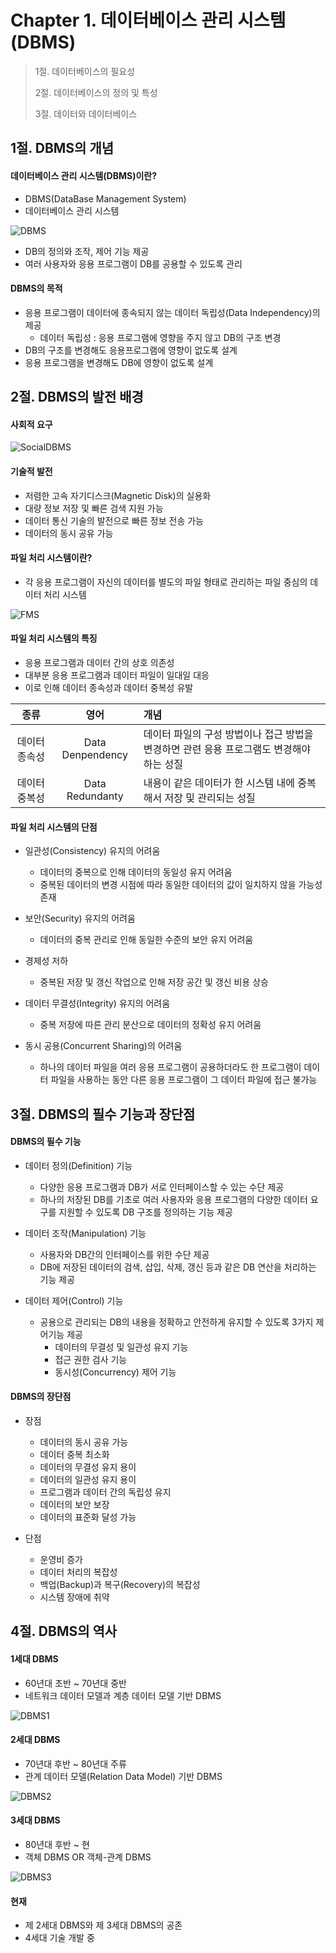 # Chapter 1. 데이터베이스 관리 시스템(DBMS)

> 1절. 데이터베이스의 필요성
>
> 2절. 데이터베이스의 정의 및 특성
>
> 3절. 데이터와 데이터베이스

## 1절. DBMS의 개념
#### 데이터베이스 관리 시스템(DBMS)이란?
* DBMS(DataBase Management System)
* 데이터베이스 관리 시스템

![DBMS](https://github.com/BangYunseo/TIL/blob/main/ComputerScience/DataBase/Image/ch01/DBMS.PNG)

* DB의 정의와 조작, 제어 기능 제공
* 여러 사용자와 응용 프로그램이 DB를 공용할 수 있도록 관리

#### DBMS의 목적
* 응용 프로그램이 데이터에 종속되지 않는 데이터 독립성(Data Independency)의 제공
  * 데이터 독립성 : 응용 프로그램에 영향을 주지 않고 DB의 구조 변경
* DB의 구조를 변경해도 응용프로그램에 영향이 없도록 설계
* 응용 프로그램을 변경해도 DB에 영향이 없도록 설계

## 2절. DBMS의 발전 배경
#### 사회적 요구

![SocialDBMS](https://github.com/BangYunseo/TIL/blob/main/ComputerScience/DataBase/Image/ch01/SocialDBMS.PNG)

#### 기술적 발전
* 저렴한 고속 자기디스크(Magnetic Disk)의 실용화
* 대량 정보 저장 및 빠른 검색 지원 가능
* 데이터 통신 기술의 발전으로 빠른 정보 전송 가능
* 데이터의 동시 공유 가능

#### 파일 처리 시스템이란?
* 각 응용 프로그램이 자신의 데이터를 별도의 파일 형태로 관리하는 파일 중심의 데이터 처리 시스템

![FMS](https://github.com/BangYunseo/TIL/blob/main/ComputerScience/DataBase/Image/ch01/FMS.PNG)

#### 파일 처리 시스템의 특징
* 응용 프로그램과 데이터 간의 상호 의존성
* 대부분 응용 프로그램과 데이터 파일이 일대일 대응
* 이로 인해 데이터 종속성과 데이터 중복성 유발

|종류|영어|개념|
|:---:|:---:|:---|
|데이터 종속성|Data Denpendency|데이터 파일의 구성 방법이나 접근 방법을 변경하면 관련 응용 프로그램도 변경해야 하는 성질|
|데이터 중복성|Data Redundanty|내용이 같은 데이터가 한 시스템 내에 중복해서 저장 및 관리되는 성질|

#### 파일 처리 시스템의 단점
* 일관성(Consistency) 유지의 어려움
  * 데이터의 중복으로 인해 데이터의 동일성 유지 어려움
  * 중복된 데이터의 변경 시점에 따라 동일한 데이터의 값이 일치하지 않을 가능성 존재

* 보안(Security) 유지의 어려움
  * 데이터의 중복 관리로 인해 동일한 수준의 보안 유지 어려움

* 경제성 저하
  * 중복된 저장 및 갱신 작업으로 인해 저장 공간 및 갱신 비용 상승

* 데이터 무결성(Integrity) 유지의 어려움
  * 중복 저장에 따른 관리 분산으로 데이터의 정확성 유지 어려움

* 동시 공용(Concurrent Sharing)의 어려움
  * 하나의 데이터 파일을 여러 응용 프로그램이 공용하더라도 한 프로그램이 데이터 파일을 사용하는 동안 다른 응용 프로그램이 그 데이터 파일에 접근 불가능


## 3절. DBMS의 필수 기능과 장단점
#### DBMS의 필수 기능
* 데이터 정의(Definition) 기능
  * 다양한 응용 프로그램과 DB가 서로 인터페이스할 수 있는 수단 제공
  * 하나의 저장된 DB를 기초로 여러 사용자와 응용 프로그램의 다양한 데이터 요구를 지원할 수 있도록 DB 구조를 정의하는 기능 제공

* 데이터 조작(Manipulation) 기능
  * 사용자와 DB간의 인터페이스를 위한 수단 제공
  * DB에 저장된 데이터의 검색, 삽입, 삭제, 갱신 등과 같은 DB 연산을 처리하는 기능 제공

* 데이터 제어(Control) 기능
  * 공용으로 관리되는 DB의 내용을 정확하고 안전하게 유지할 수 있도록 3가지 제어기능 제공
    * 데이터의 무결성 및 일관성 유지 기능
    * 접근 권한 검사 기능
    * 동시성(Concurrency) 제어 기능

#### DBMS의 장단점
* 장점
  * 데이터의 동시 공유 가능
  * 데이터 중복 최소화
  * 데이터의 무결성 유지 용이
  * 데이터의 일관성 유지 용이
  * 프로그램과 데이터 간의 독립성 유지
  * 데이터의 보안 보장
  * 데이터의 표준화 달성 가능

* 단점
  * 운영비 증가
  * 데이터 처리의 복잡성
  * 백업(Backup)과 복구(Recovery)의 복잡성
  * 시스템 장애에 취약


## 4절. DBMS의 역사
#### 1세대 DBMS
* 60년대 초반 ~ 70년대 중반
* 네트워크 데이터 모델과 계층 데이터 모델 기반 DBMS

![DBMS1](https://github.com/BangYunseo/TIL/blob/main/ComputerScience/DataBase/Image/ch01/DBMS1.PNG)

#### 2세대 DBMS
* 70년대 후반 ~ 80년대 주류
* 관계 데이터 모델(Relation Data Model) 기반 DBMS

![DBMS2](https://github.com/BangYunseo/TIL/blob/main/ComputerScience/DataBase/Image/ch01/DBMS2.PNG)

#### 3세대 DBMS
* 80년대 후반 ~ 현
* 객체 DBMS OR 객체-관계 DBMS

![DBMS3](https://github.com/BangYunseo/TIL/blob/main/ComputerScience/DataBase/Image/ch01/DBMS3.PNG)

#### 현재
* 제 2세대 DBMS와 제 3세대 DBMS의 공존
* 4세대 기술 개발 중
